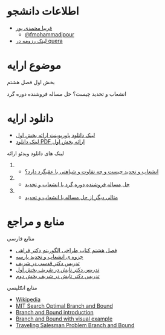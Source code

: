 # اطلاعات دانشجو

+ [فریبا محمدی پور]( https://fmohammadipour.github.io/)
  - [@fmohammadipour](https://github.com/fmohammadipour)
+ [لینک رزومه در quera]( https://quera.ir/profile/faribampr)

# موضوع ارایه

بخش اول فصل هشتم

انشعاب و تحدید چیست؟
حل مساله فروشنده دوره گرد

# دانلود ارایه

- [لینک دانلود پاورپوینت ارائه بخش اول](http://dl1.abrim.ir/Videos/FMP/Algorithm-Design/FM-98160085-Chapter8-part1.ppt)
- [لینک دانلود PDF ارائه بخش اول](http://dl1.abrim.ir/Videos/FMP/Algorithm-Design/FM-98160085-Chapter8-part1.pdf)

لینک های دانلود ویدئو ارائه 
1. - [انشعاب و تحدید چیست و چه تفاوت و شباهتی با عقبگرد دارد؟](http://dl1.abrim.ir/Videos/FMP/Algorithm-Design/FM-98160085-Chapter8-part1-what-is-branch-and-bound.mp4)
2. - [حل مساله فروشنده دوره گرد با انشعاب و تحدید](http://dl1.abrim.ir/Videos/FMP/Algorithm-Design/FM-98160085-Chapter8-part1-Traveling-Salesman-Problem.mp4)
3. - [مثالی دیگر از حل مساله با انشعاب و تحدید](http://dl1.abrim.ir/Videos/FMP/Algorithm-Design/FM-98160085-Chapter8-part1-another-example.mp4)

# منابع و مراجع

منابع فارسی
- [فصل هشتم کتاب طراحی الگوریتم دکتر فراهی](http://dl1.abrim.ir/Videos/FMP/Algorithm-Design/branch-and-bound-farahi.pdf)
- [جزوه ی انشعاب و تحدید پارسه ](http://dl1.abrim.ir/Videos/FMP/Algorithm-Design/branch-and-bound-parse.pdf)
- [تدریس دکتر قدسی در شریف](http://dl1.abrim.ir/Videos/FMP/Algorithm-Design/qodsi-algorithm_1_15.mp4)
- [تدریس دکتر تابش در شریف بخش اول](http://dl1.abrim.ir/Videos/FMP/Algorithm-Design/tabesh_algorithmdesign_1_12.mp4)
- [تدریس دکتر تابش در شریف بخش دوم](http://dl1.abrim.ir/Videos/FMP/Algorithm-Design/tabesh_algorithmdesign_1_13.mp4)

منابع انګلیسی
- [Wikipedia](https://en.wikipedia.org/wiki/Branch_and_bound)
- [MIT Search Optimal Branch and Bound](http://dl1.abrim.ir/Videos/FMP/Algorithm-Design/MIT-Search-Optimal-Branch-and-Bound-A)
- [Branch and Bound introduction](http://dl1.abrim.ir/Videos/FMP/Algorithm-Design/Branch-and-Bound-introduction.mp4)
- [Branch and Bound with visual example](http://dl1.abrim.ir/Videos/FMP/Algorithm-Design/Branch-and-Bound-with-visual-example.mp4)
- [Traveling Salesman Problem Branch and Bound](http://dl1.abrim.ir/Videos/FMP/Algorithm-Design/Traveling-Salesman-Problem-Branch-and-Bound.mp4)

